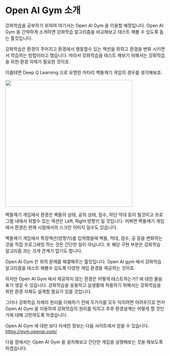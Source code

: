 # Open AI Gym 소개

강화학습을 공부하기 위하여 여기서는 Open AI Gym 을 이용할 예정입니다. Open AI Gym 을 간략하게 소개하면 강화학습 알고리즘을 비교해보고 테스트 해볼 수 있도록 돕는 툴킷입니다.

강화학습은 환경이 주어지고 환경에서 행동할수 있는 액션을 취하고 환경을 변화 시키면서 학습하는 방법이라고 했습니다. 따라서 강화학습을 테스트 해보기 위해서는 강화학습을 위한 환경 자체가 필요한 것이죠.

이를테면 Deep Q Learning 으로 유명한 아타리 벽돌깨기 게임의 경우를 생각해보죠. 

<img src="http://postfiles4.naver.net/MjAxNzAyMjRfNiAg/MDAxNDg3OTE3NTkzMTQ4.Bpw-Zaftf6euLuaZID3JsVLpO_U5rAV3tcG92Qv6kVcg.dEVpR9Qzs-eyHKKribhwmKCG0zxn2D-OKwWvve86FjIg.PNG.akj61300/atari.png?type=w2" width="400px" />

벽돌깨기 게임에서 환경은 벽돌의 상태, 공의 상태, 점수, 하단 막대 등이 될것이고 프로그램 내에서 취할수 있는 액션은 Left, Right 방향키 일 것입니다. 어쩌면 벽돌깨기 게임에서 환경은 현재 시점에서의 스크린 이미지 일수도 있습니다.

벽돌깨기 게임에서 특정액션(방향키)를 입력했을때 벽돌, 막대, 점수, 공 등을 변화하는 것을 직접 프로그래밍 하는 것은 간단한 일이 아닙니다. 또 해당 구현 부분은 강화학습 알고리즘 과는 크게 관계가 없기도 합니다.

Open AI Gym 은 위의 문제를 해결해주는 툴킷입니다. Open AI gym 에서 강화학습 알고리즘을 테스트 해볼수 있도록 다양한 게임 환경을 제공하는 것이죠. 

하지만 Open AI Gym 에서 제공하지 않는 환경은 어떻게 테스트하는가? 에 대한 물음표가 생길 수 있습니다. 강화학습을 응용하고 실생활에 적용하기 위해서는 강화학습을 위한 환경 자체도 설계할 필요가 있을 것입니다. 

그러나 강화학습 자체의 원리를 이해하기 전에 두가지를 모두 익히려면 어려우므로 먼저 Open AI Gym 을 이용하여 강화학습의 원리를 익히고 추후 환경설계는 어떻게 할 것인가에 대해 고민하도록 하겠습니다.

Open AI Gym 에 대한 보다 자세한 정보는 다음 사이트에서 얻을 수 있습니다.
https://gym.openai.com/

다음 장에서는 Open AI Gym 을 설치해보고 간단한 게임을 실행해보는 것을 해보도록 하겠습니다.
